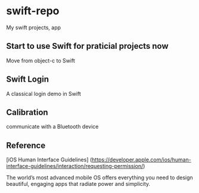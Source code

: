 # swift-repo
My swift projects, app

## Start to use Swift for praticial projects now

Move from object-c to Swift

## Swift Login 
A classical login demo in Swift

## Calibration
communicate with a Bluetooth device  


## Reference 
[iOS Human Interface  Guidelines] (https://developer.apple.com/ios/human-interface-guidelines/interaction/requesting-permission/)

The world’s most advanced mobile OS offers everything you need to design beautiful, engaging apps that radiate power and simplicity.  
